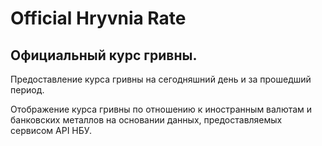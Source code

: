 <h1>Official Hryvnia Rate</h1>
<h2>Официальный курс гривны.</h2>
<p>Предоставление курса гривны на сегодняшний день и за прошедший период.</p>
<p>Отображение курса гривны по отношению к иностранным валютам и банковских металлов на основании данных, предоставляемых сервисом API НБУ.</p>
